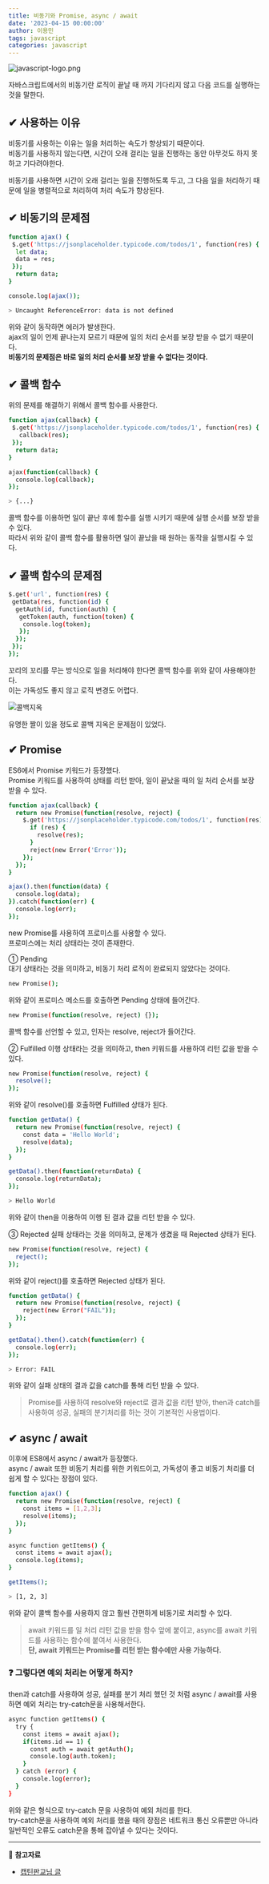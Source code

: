 ```yaml
---
title: 비동기와 Promise, async / await
date: '2023-04-15 00:00:00'
author: 이용민
tags: javascript
categories: javascript
---
```


![javascript-logo.png](javascript-logo.png)

자바스크립트에서의 비동기란 로직이 끝날 때 까지 기다리지 않고 다음 코드를 실행하는 것을 말한다.

## ✔ 사용하는 이유

비동기를 사용하는 이유는 일을 처리하는 속도가 향상되기 때문이다.  
비동기를 사용하지 않는다면, 시간이 오래 걸리는 일을 진행하는 동안
아무것도 하지 못하고 기다려야한다.

비동기를 사용하면 시간이 오래 걸리는 일을 진행하도록 두고,
그 다음 일을 처리하기 때문에 일을 병렬적으로 처리하여 처리 속도가 향상된다.

## ✔ 비동기의 문제점

```bash
function ajax() {
 $.get('https://jsonplaceholder.typicode.com/todos/1', function(res) {
  let data; 
  data = res;
 });
  return data;
}

console.log(ajax());

> Uncaught ReferenceError: data is not defined 
```

위와 같이 동작하면 에러가 발생한다.  
ajax의 일이 언제 끝나는지 모르기 때문에 일의 처리 순서를 보장 받을 수 없기 때문이다.  
**비동기의 문제점은 바로 일의 처리 순서를 보장 받을 수 없다는 것이다.**

## ✔ 콜백 함수

위의 문제를 해결하기 위해서 콜백 함수를 사용한다.

```bash
function ajax(callback) {
 $.get('https://jsonplaceholder.typicode.com/todos/1', function(res) {
   callback(res);
 });
  return data;
}

ajax(function(callback) {
  console.log(callback);
});

> {...}

```

콜백 함수를 이용하면 일이 끝난 후에 함수를 실행 시키기 때문에 실행 순서를 보장 받을 수 있다.  
따라서 위와 같이 콜백 함수를 활용하면 일이 끝났을 때 원하는 동작을 실행시킬 수 있다.

## ✔ 콜백 함수의 문제점

```bash
$.get('url', function(res) {
 getData(res, function(id) {
  getAuth(id, function(auth) {
   getToken(auth, function(token) {
    console.log(token);
   });
  });
 });
});
```

꼬리의 꼬리를 무는 방식으로 일을 처리해야 한다면 콜백 함수를 위와 같이 사용해야한다.  
이는 가독성도 좋지 않고 로직 변경도 어렵다.  

![콜백지옥](cbhell.jpeg)

유명한 짤이 있을 정도로 콜백 지옥은 문제점이 있었다.

## ✔ Promise

ES6에서 Promise 키워드가 등장했다.  
Promise 키워드를 사용하여 상태를 리턴 받아, 일이 끝났을 때의 일 처리 순서를 보장 받을 수 있다.

```bash
function ajax(callback) {
  return new Promise(function(resolve, reject) {
    $.get('https://jsonplaceholder.typicode.com/todos/1', function(res) {
      if (res) {
        resolve(res);
      }
      reject(new Error('Error'));
    });
  });
}

ajax().then(function(data) {
  console.log(data); 
}).catch(function(err) {
  console.log(err);
});

```

new Promise를 사용하여 프로미스를 사용할 수 있다.  
프로미스에는 처리 상태라는 것이 존재한다.

① Pending  
대기 상태라는 것을 의미하고, 비동기 처리 로직이 완료되지 않았다는 것이다.

```bash
new Promise();
```

위와 같이 프로미스 메소드를 호출하면 Pending 상태에 들어간다.

```bash
new Promise(function(resolve, reject) {});

```

콜백 함수를 선언할 수 있고, 인자는 resolve, reject가 들어간다.

② Fulfilled
이행 상태라는 것을 의미하고, then 키워드를 사용하여 리턴 값을 받을 수 있다.

```bash
new Promise(function(resolve, reject) {
  resolve();
});
```

위와 같이 resolve()를 호출하면 Fulfilled 상태가 된다.  

```bash
function getData() {
  return new Promise(function(resolve, reject) {
    const data = 'Hello World';
    resolve(data);
  });
}

getData().then(function(returnData) {
  console.log(returnData);
});

> Hello World
```

위와 같이 then을 이용하여 이행 된 결과 값을 리턴 받을 수 있다.

③ Rejected
실패 상태라는 것을 의미하고, 문제가 생겼을 때 Rejected 상태가 된다.

```bash
new Promise(function(resolve, reject) {
  reject();
});
```

위와 같이 reject()를 호출하면 Rejected 상태가 된다.

```bash
function getData() {
  return new Promise(function(resolve, reject) {
    reject(new Error("FAIL"));
  });
}

getData().then().catch(function(err) {
  console.log(err); 
});

> Error: FAIL
```

위와 같이 실패 상태의 결과 값을 catch를 통해 리턴 받을 수 있다.

> Promise를 사용하여 resolve와 reject로 결과 값을 리턴 받아, then과 catch를 사용하여 성공, 실패의 분기처리를 하는 것이 기본적인 사용법이다.

## ✔ async / await

이후에 ES8에서 async / await가 등장했다.  
async / await 또한 비동기 처리를 위한 키워드이고, 가독성이 좋고 비동기 처리를 더 쉽게 할 수 있다는 장점이 있다.

```bash
function ajax() {
  return new Promise(function(resolve, reject) {
    const items = [1,2,3];
    resolve(items);
  });
}

async function getItems() {
  const items = await ajax();
  console.log(items); 
}

getItems();

> [1, 2, 3]

```

위와 같이 콜백 함수를 사용하지 않고 훨씬 간편하게 비동기로 처리할 수 있다.  
> await 키워드를 일 처리 리턴 값을 받을 함수 앞에 붙이고, async를 await 키워드를 사용하는 함수에 붙여서 사용한다.  
**단, await 키워드는 Promise를 리턴 받는 함수에만 사용 가능하다.**

### ❓ 그렇다면 예외 처리는 어떻게 하지?

then과 catch를 사용하여 성공, 실패를 분기 처리 했던 것 처럼 async / await를 사용하면 예외 처리는 try-catch문을 사용해서한다.

```bash
async function getItems() {
  try {
    const items = await ajax();
    if(items.id == 1) {
      const auth = await getAuth();
      console.log(auth.token);
    }
  } catch (error) {
    console.log(error);
  }
}
```

위와 같은 형식으로 try-catch 문을 사용하여 예외 처리를 한다.  
try-catch문을 사용하여 예외 처리를 했을 때의 장점은 네트워크 통신 오류뿐만 아니라 일반적인 오류도 catch문을 통해 잡아낼 수 있다는 것이다.

---

📂 **참고자료**

- [캡틴판교님 글](https://joshua1988.github.io/web-development/javascript/javascript-asynchronous-operation/)

